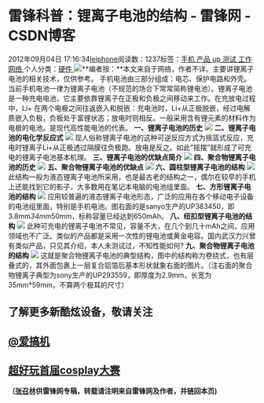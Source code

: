 
# 雷锋科普：锂离子电池的结构 - 雷锋网 - CSDN博客


2012年09月04日 17:16:34[leiphone](https://me.csdn.net/leiphone)阅读数：1237标签：[手机																](https://so.csdn.net/so/search/s.do?q=手机&t=blog)[产品																](https://so.csdn.net/so/search/s.do?q=产品&t=blog)[up																](https://so.csdn.net/so/search/s.do?q=up&t=blog)[测试																](https://so.csdn.net/so/search/s.do?q=测试&t=blog)[工作																](https://so.csdn.net/so/search/s.do?q=工作&t=blog)[网络																](https://so.csdn.net/so/search/s.do?q=网络&t=blog)[
							](https://so.csdn.net/so/search/s.do?q=工作&t=blog)[
																					](https://so.csdn.net/so/search/s.do?q=测试&t=blog)个人分类：[硬件																](https://blog.csdn.net/leiphone/article/category/877730)
[
																								](https://so.csdn.net/so/search/s.do?q=测试&t=blog)
[
				](https://so.csdn.net/so/search/s.do?q=up&t=blog)
[
			](https://so.csdn.net/so/search/s.do?q=up&t=blog)
[
		](https://so.csdn.net/so/search/s.do?q=产品&t=blog)
[
	](https://so.csdn.net/so/search/s.do?q=手机&t=blog)
![](http://www.leiphone.com/wp-content/uploads/2012/09/10155980.jpg)**编者按：**本文来自于网络，作者不详。主要讲锂离子电池的相关技术，仅供参考。
手机电池由三部分组成：电芯、保护电路和外壳。当前手机电池一律为锂离子电池（不规范的场合下常常简称锂电池）。锂离子电池是一种充电电池，它主要依靠锂离子在正极和负极之间移动来工作。在充放电过程中，Li+ 在两个电极之间往返嵌入和脱嵌：充电池时，Li+从正极脱嵌，经过电解质嵌入负极，负极处于富锂状态；放电时则相反。一般采用含有锂元素的材料作为电极的电池。是现代高性能电池的代表。
**一、锂离子电池的历史**
![](http://www.leiphone.com/wp-content/uploads/2012/09/19.jpg)
**二、锂离子电池的电化学反应式**
![](http://www.leiphone.com/wp-content/uploads/2012/09/210.jpg)
现人俗称锂离子电池的这种可逆反应方式为摇篮式反应，充电时锂离子Li+从正极透过隔膜往负极跑。放电是反之。如此”摇摆”就形成了可充电的锂离子电池基本机理。
**三、锂离子电池的优缺点简介**
![](http://www.leiphone.com/wp-content/uploads/2012/09/33.jpg)
**四、聚合物锂离子电池的历史**
![](http://www.leiphone.com/wp-content/uploads/2012/09/81.jpg)
**五、聚合物锂离子电池的优缺点**
![](http://www.leiphone.com/wp-content/uploads/2012/09/9.jpg)
**六、圆柱型锂离子电池的结构**
![](http://www.leiphone.com/wp-content/uploads/2012/09/44.jpg)
此结构一般为液态锂离子电池所采用，也是最古老的结构之一，偶尔在较早的手机上还能找到它的影子，大多数用在笔记本电脑的电池组里面。
**七、方形锂离子电池的结构**
![](http://www.leiphone.com/wp-content/uploads/2012/09/52.jpg)
应用较普遍的液态锂离子电池形态，广泛的应用在各个移动电子设备的电池组里面，特别是手机电池。图右面的是sanyo生产的UP383450，即3.8mm*34mm*50mm，标称容量已经达到650mAh。
**八、纽扣型锂离子电池的结构**
![](http://www.leiphone.com/wp-content/uploads/2012/09/62.jpg)
此种可充电的锂离子电池不常见，容量不大，在几个到几十mAh之间，应用领域也不广泛。类似的产品都是采用一次性的锂电池或黄金电容。国内武汉力兴曾有类似产品，只见其介绍，本人未测试过，不知性能如何?
**九、聚合物锂离子电池的结构**
![](http://www.leiphone.com/wp-content/uploads/2012/09/72.jpg)
这就是聚合物锂离子电池的典型结构，图中的结构称为卷绕式，也有层叠式的，其外面包裹上一层复合铝箔后基本形状就象右面的图片。（注右面的聚合物锂离子典型为sony生产的UP293559，即厚度为2.9mm，长宽为35mm*59mm，不算两个极耳的尺寸）
## 了解更多新酷炫设备，敬请关注
## [@爱搞机](http://weibo.com/u/2708473010)
## [超好玩首届cosplay大赛](http://coser.leiphone.com/cosplaymatch/)

**（****[张召林](http://www.leiphone.com/author/%E5%BC%A0%E5%8F%AC%E6%9E%97)****供****雷锋网****专稿，转载请注明来自雷锋网及作者，并链回本页)**


